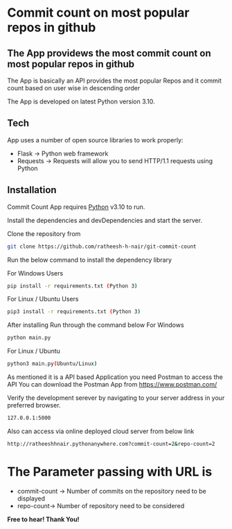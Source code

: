 # Commit count on most popular repos in github
## The App providews the most commit count on most popular repos in github

The App is basically an API provides the most popular Repos and it commit count based on user wise in descending order

The App is developed on latest Python version 3.10.

## Tech

App uses a number of open source libraries to work properly:

- Flask -> Python web framework 
- Requests -> Requests will allow you to send HTTP/1.1 requests using Python

## Installation

Commit Count App requires [Python](https://www.python.org/) v3.10 to run.

Install the dependencies and devDependencies and start the server.

Clone the repository from
```sh
git clone https://github.com/ratheesh-h-nair/git-commit-count
```
Run the below command to install the dependency library

For Windows Users
```sh
pip install -r requirements.txt (Python 3)
```
For Linux / Ubuntu Users
```sh
pip3 install -r requirements.txt (Python 3)
```

After installing Run through the command below
For Windows
```sh
python main.py
```

For Linux / Ubuntu
```sh
python3 main.py(Ubuntu/Linux)
```

As mentioned it is a API based Application you need Postman to access the API
You can download the Postman App from https://www.postman.com/

Verify the development serever by navigating to your server address in
your preferred browser.

```sh
127.0.0.1:5000
```

Also can access via online deployed cloud server from below link
```sh
http://ratheeshhnair.pythonanywhere.com?commit-count=2&repo-count=2
```

# The Parameter passing with URL is 
- commit-count -> Number of commits on the repository need to be displayed
- repo-count-> Number of repository need to be considered

**Free to hear! Thank You!**
